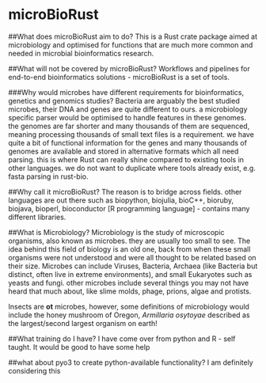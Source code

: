 # microBioRust

##What does microBioRust aim to do?
This is a Rust crate package aimed at microbiology and optimised for functions that are much more common and needed in microbial bioinformatics research.

##What will not be covered by microBioRust?
Workflows and pipelines for end-to-end bioinformatics solutions - microBioRust is a set of tools.

###Why would microbes have different requirements for bioinformatics, genetics and genomics studies?
Bacteria are arguably the best studied microbes, their DNA and genes are quite different to ours. a microbiology specific parser would be optimised to handle features in these genomes.  the genomes are far shorter and many thousands of them are sequenced, meaning processing thousands of small text files is a requirement.  we have quite a bit of functional information for the genes and many thousands of genomes are available and stored in alternative formats which all need parsing.  this is where Rust can really shine compared to existing tools in other languages.  we do not want to duplicate where tools already exist, e.g. fasta parsing in rust-bio.

##Why call it microBioRust?
The reason is to bridge across fields.  other languages are out there such as biopython, biojulia, bioC++, bioruby, biojava, bioperl, bioconductor [R programming language] - contains many different libraries.

##What is Microbiology?
Microbiology is the study of microscopic organisms, also known as microbes.  they are usually too small to see.
The idea behind this field of biology is an old one, back from when these small organisms were not understood and were all thought to be related based on their size.
Microbes can include Viruses, Bacteria, Archaea (like Bacteria but distinct, often live in extreme environments), and small Eukaryotes such as yeasts and fungi.
other microbes include several things you may not have heard that much about, like slime molds, phage, prions, algae and protists.

Insects are **ot** microbes, however, some definitions of microbiology would include the honey mushroom of Oregon, *Armillaria osytoyae* described as the largest/second largest organism on earth!

##What training do I have?
I have come over from python and R - self taught.  It would be good to have some help

##what about pyo3 to create python-available functionality?
I am definitely considering this

